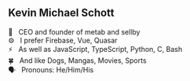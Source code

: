 ## Kevin Michael Schott

👔 &nbsp; CEO and founder of metab and sellby<br>
⚙️ &nbsp; I prefer Firebase, Vue, Quasar<br>
⚡ &nbsp; As well as JavaScript, TypeScript, Python, C, Bash<br>
🍀 &nbsp; And like Dogs, Mangas, Movies, Sports<br>
🗣 &nbsp; Pronouns: He/Him/His
